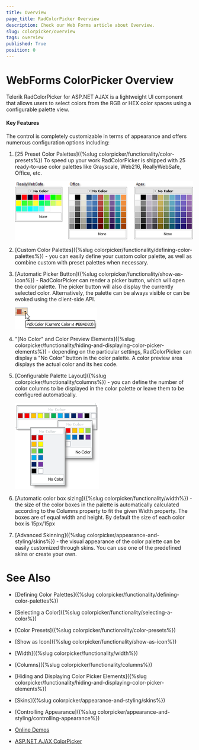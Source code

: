 ```yaml
---
title: Overview
page_title: RadColorPicker Overview
description: Check our Web Forms article about Overview.
slug: colorpicker/overview
tags: overview
published: True
position: 0
---
```


# WebForms ColorPicker Overview

Telerik RadColorPicker for ASP.NET AJAX is a lightweight UI component that allows users to select colors from the RGB or HEX color spaces using a configurable palette view. 

#### Key Features

The control is completely customizable in terms of appearance and offers numerous configuration options including:

1. [25 Preset Color Palettes]({%slug colorpicker/functionality/color-presets%}) To speed up your work RadColorPicker is shipped with 25 ready-to-use color palettes like Grayscale, Web216, ReallyWebSafe, Office, etc.


	![WebForms ColorPicker ReallyWebSafe](images/colorpicker-overview002.png "WebForms ColorPicker ReallyWebSafe")

1. [Custom Color Palettes]({%slug colorpicker/functionality/defining-color-palettes%}) - you can easily define your custom color palette, as well as combine custom with preset palettes when necessary.

1. [Automatic Picker Button]({%slug colorpicker/functionality/show-as-icon%}) - RadColorPicker can render a picker button, which will open the color palette. The picker button will also display the currently selected color. Alternatively, the palette can be always visible or can be evoked using the client-side API.

	![WebForms ColorPicker Office](images/radcolorpicker016.png "WebForms ColorPicker Office")

1. "[No Color" and Color Preview Elements]({%slug colorpicker/functionality/hiding-and-displaying-color-picker-elements%}) - depending on the particular settings, RadColorPicker can display a "No Color" button in the color palette. A color preview area displays the actual color and its hex code.

1. [Configurable Palette Layout]({%slug colorpicker/functionality/columns%}) - you can define the number of color columns to be displayed in the color palette or leave them to be configured automatically.

	![WebForms ColorPicker Apex](images/colorpicker-overview003.png "WebForms ColorPicker Apex")

1. [Automatic color box sizing]({%slug colorpicker/functionality/width%}) - the size of the color boxes in the palette is automatically calculated according to the Columns property to fit the given Width property. The boxes are of equal width and height. By default the size of each color box is 15px/15px

1. [Advanced Skinning]({%slug colorpicker/appearance-and-styling/skins%}) - the visual appearance of the color palette can be easily customized through skins. You can use one of the predefined skins or create your own.

# See Also

 * [Defining Color Palettes]({%slug colorpicker/functionality/defining-color-palettes%})

 * [Selecting a Color]({%slug colorpicker/functionality/selecting-a-color%})

 * [Color Presets]({%slug colorpicker/functionality/color-presets%})

 * [Show as Icon]({%slug colorpicker/functionality/show-as-icon%})

 * [Width]({%slug colorpicker/functionality/width%})

 * [Columns]({%slug colorpicker/functionality/columns%})

 * [Hiding and Displaying Color Picker Elements]({%slug colorpicker/functionality/hiding-and-displaying-color-picker-elements%})

 * [Skins]({%slug colorpicker/appearance-and-styling/skins%})

 * [Controlling Appearance]({%slug colorpicker/appearance-and-styling/controlling-appearance%})

 * [Online Demos](https://demos.telerik.com/aspnet-ajax/colorpicker/examples/overview/defaultcs.aspx)
 
 * [ASP.NET AJAX ColorPicker](https://www.telerik.com/products/aspnet-ajax/colorpicker.aspx)
